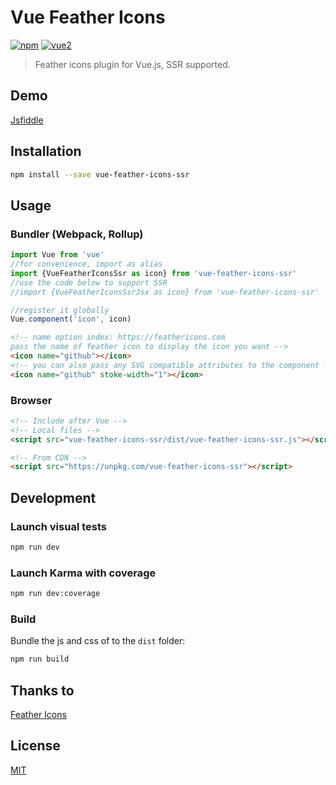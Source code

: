 # Vue Feather Icons

[![npm](https://img.shields.io/npm/v/vue-feather-icons-ssr.svg)](https://www.npmjs.com/package/vue-feather-icons-ssr) [![vue2](https://img.shields.io/badge/vue-2.x-brightgreen.svg)](https://vuejs.org/)

> Feather icons plugin for Vue.js, SSR supported.

## Demo

[Jsfiddle](https://jsfiddle.net/7vjv08km/1/)

## Installation

```bash
npm install --save vue-feather-icons-ssr
```

## Usage

### Bundler (Webpack, Rollup)

```js
import Vue from 'vue'
//for convenience, import as alias
import {VueFeatherIconsSsr as icon} from 'vue-feather-icons-ssr'
//use the code below to support SSR
//import {VueFeatherIconsSsrJsx as icon} from 'vue-feather-icons-ssr'

//register it globally
Vue.component('icon', icon)
```

```html
<!-- name option index: https://feathericons.com
pass the name of feather icon to display the icon you want -->
<icon name="github"></icon>
<!-- you can also pass any SVG compatible attributes to the component -->
<icon name="github" stoke-width="1"></icon>
```

### Browser

```html
<!-- Include after Vue -->
<!-- Local files -->
<script src="vue-feather-icons-ssr/dist/vue-feather-icons-ssr.js"></script>

<!-- From CDN -->
<script src="https://unpkg.com/vue-feather-icons-ssr"></script>
```

## Development

### Launch visual tests

```bash
npm run dev
```

### Launch Karma with coverage

```bash
npm run dev:coverage
```

### Build

Bundle the js and css of to the `dist` folder:

```bash
npm run build
```


## Thanks to

[Feather Icons](https://feathericons.com)

## License

[MIT](http://opensource.org/licenses/MIT)
